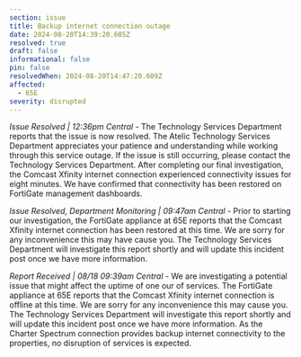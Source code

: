 ```yaml
---
section: issue
title: Backup internet connection outage
date: 2024-08-20T14:39:20.605Z
resolved: true
draft: false
informational: false
pin: false
resolvedWhen: 2024-08-20T14:47:20.609Z
affected:
  - 65E
severity: disrupted
---
```

*Issue Resolved | 12:36pm Central* - The Technology Services Department reports that the issue is now resolved. The Atelic Technology Services Department appreciates your patience and understanding while working through this service outage. If the issue is still occurring, please contact the Technology Services Department. After completing our final investigation, the Comcast Xfinity internet connection experienced connectivity issues for eight minutes. We have confirmed that connectivity has been restored on FortiGate management dashboards.

*Issue Resolved, Department Monitoring | 09:47am Central* - Prior to starting our investigation, the FortiGate appliance at 65E reports that the Comcast Xfinity internet connection has been restored at this time. We are sorry for any inconvenience this may have cause you. The Technology Services Department will investigate this report shortly and will update this incident post once we have more information.

*Report Received | 08/18 09:39am Central* - We are investigating a potential issue that might affect the uptime of one our of services. The FortiGate appliance at 65E reports that the Comcast Xfinity internet connection is offline at this time. We are sorry for any inconvenience this may cause you. The Technology Services Department will investigate this report shortly and will update this incident post once we have more information. As the Charter Spectrum connection provides backup internet connectivity to the properties, no disruption of services is expected.